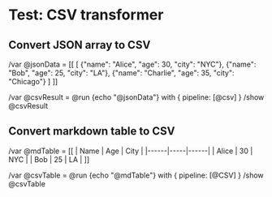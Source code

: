 # Test: CSV transformer

## Convert JSON array to CSV
/var @jsonData = [[
[
  {"name": "Alice", "age": 30, "city": "NYC"},
  {"name": "Bob", "age": 25, "city": "LA"},
  {"name": "Charlie", "age": 35, "city": "Chicago"}
]
]]

/var @csvResult = @run {echo "@jsonData"} with { pipeline: [@csv] }
/show @csvResult

## Convert markdown table to CSV
/var @mdTable = [[
| Name | Age | City |
|------|-----|------|
| Alice | 30 | NYC |
| Bob | 25 | LA |
]]

/var @csvTable = @run {echo "@mdTable"} with { pipeline: [@CSV] }
/show @csvTable